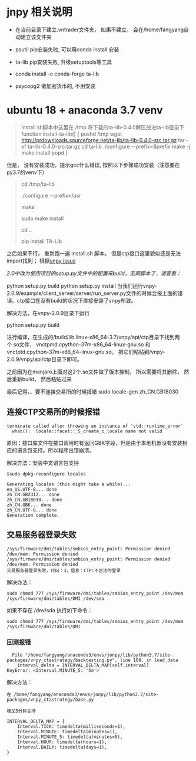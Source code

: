 
# jnpy 相关说明

* 在当前目录下建立.vntrader文件夹， 如果不建立， 会在/home/fangyang自动建立该文件夹
* psutil pip安装失败, 可以用conda install 安装
* ta-lib pip安装失败, 升级setuptools等工具
* conda install -c conda-forge ta-lib

* psycopg2 做加密货币的, 不用安装

# ubuntu 18 + anaconda 3.7 venv
>
>install.sh脚本中这里在 /tmp 将下载的ta-lib-0.4.0解压放进ta-lib目录下 
function install-ta-lib()
{
    pushd /tmp
    wget http://prdownloads.sourceforge.net/ta-lib/ta-lib-0.4.0-src.tar.gz
    tar -xf ta-lib-0.4.0-src.tar.gz
    cd ta-lib
    ./configure --prefix=$prefix
    make -j
    make install
    popd
}

但是， 没有安装成功，提示gcc什么错误, 按照以下步骤成功安装（注意要在py3.7的venv下）
>cd /tmp/ta-lib
>
>./configure --prefix=/usr
>
>make
>
>sudo make install
>
>cd ..
>
>pip install TA-Lib

之后如果不行， 重新跑一遍 install.sh 脚本。 但是ctp接口这里貌似还是无法import找到；
根据[vnpy issue](https://github.com/vnpy/vnpy/issues/2188)

*2.0中改为使用项目的setup.py文件中的配置来build，无需脚本了，请查看：*

python setup.py build
python setup.py install
当我们运行vnpy-2.0.9/example/client_server/server/run_server.py文件的时候会报上面的错误。ctp接口在没有build的状况下直接安装了vnpy所致。

解决方法，在vnpy-2.0.9目录下运行

python setup.py build

进行编译，在生成的/build/lib.linux-x86_64-3.7/vnpy/api/ctp目录下找到两个.so文件，
vnctpmd.cpython-37m-x86_64-linux-gnu.so
和vnctptd.cpython-37m-x86_64-linux-gnu.so，
把它们粘贴到/vnpy-2.0.9/vnpy/api/ctp目录下即可。

之前因为在manjaro上面对这2个.so文件做了版本控制， 所以需要将其删除， 然后重新build， 然后粘贴过来

最后记得，、要不连接交易所的时候报错
sudo locale-gen zh_CN.GB18030

## 连接CTP交易所的时候报错
```
terminate called after throwing an instance of 'std::runtime_error'
  what():  locale::facet::_S_create_c_locale name not valid
```
原因：接口库文件在接口调用时有返回GBK字段，但是由于本地机器没有安装相应的语言包支持。所以程序出错崩溃。

解决方法：安装中文语言包支持
```
$sudo dpkg-reconfigure locales

Generating locales (this might take a while)...
en_US.UTF-8... done
zh_CN.GB2312... done
zh_CN.GB18030... done
zh_CN.GBK... done
zh_CN.UTF-8... done
Generation complete.
```

## 交易服务器登录失败
```
/sys/firmware/dmi/tables/smbios_entry_point: Permission denied
/dev/mem: Permission denied
/sys/firmware/dmi/tables/smbios_entry_point: Permission denied
/dev/mem: Permission denied
交易服务器登录失败，代码：3，信息：CTP:不合法的登录
```
解决办法：

```
sudo chmod 777 /sys/firmware/dmi/tables/smbios_entry_point /dev/mem /sys/firmware/dmi/tables/DMI /dev/sda
```
如果不存在 /dev/sda 执行如下命令：
```
sudo chmod 777 /sys/firmware/dmi/tables/smbios_entry_point /dev/mem /sys/firmware/dmi/tables/DMI
```

### 回测报错
```buildoutcfg
  File "/home/fangyang/anaconda3/envs/jonpy/lib/python3.7/site-packages/vnpy_ctastrategy/backtesting.py", line 168, in load_data
    interval_delta = INTERVAL_DELTA_MAP[self.interval]
KeyError: <Interval.MINUTE_5: '5m'>
```
解决方法：
```buildoutcfg
在 /home/fangyang/anaconda3/envs/jonpy/lib/python3.7/site-packages/vnpy_ctastrategy/base.py

增加5分钟支持

INTERVAL_DELTA_MAP = {
    Interval.TICK: timedelta(milliseconds=1),
    Interval.MINUTE: timedelta(minutes=1),
    Interval.MINUTE_5: timedelta(minutes=5),
    Interval.HOUR: timedelta(hours=1),
    Interval.DAILY: timedelta(days=1),
}

```
